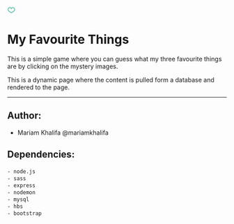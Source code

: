 <img src="public/images/favicon.png">

# My Favourite Things

This is a simple game where you can guess what my three favourite things are by clicking on the mystery images.

This is a dynamic page where the content is pulled form a database and rendered to the page. 
<hr>

## Author:

* Mariam Khalifa @mariamkhalifa

## Dependencies: 

```
- node.js
- sass
- express
- nodemon
- mysql
- hbs
- bootstrap